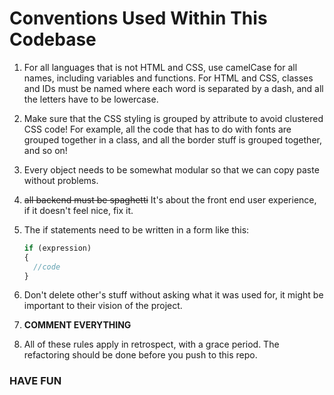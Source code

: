 ﻿# Conventions Used Within This Codebase

 1. For all languages that is not HTML and CSS, use camelCase for all names, including variables and functions. For HTML and CSS, classes and IDs must be named where each word is separated by a dash, and all the letters have to be lowercase.
 
 2. Make sure that the CSS styling is grouped by attribute to avoid clustered CSS code! For example, all the code that has to do with fonts are grouped together in a class, and all the border stuff is grouped together, and so on! 

 3. Every object needs to be somewhat modular so that we can copy paste without problems.

 4. ~~all backend must be spaghetti~~ It's about the front end user experience, if it doesn't feel nice, fix it.

 5. The if statements need to be written in a form like this:
     ```javascript
    if (expression)
    {
       //code
    }
    ```

 6. Don't delete other's stuff without asking what it was used for, it might be important to their vision of the project.

 7. **COMMENT EVERYTHING**

 8. All of these rules apply in retrospect, with a grace period. The refactoring should be done before you push to this repo.

### HAVE FUN
